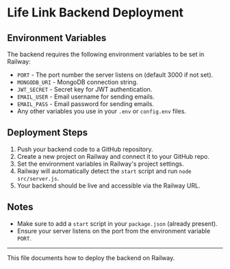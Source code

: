 # Life Link Backend Deployment

## Environment Variables

The backend requires the following environment variables to be set in Railway:

- `PORT` - The port number the server listens on (default 3000 if not set).
- `MONGODB_URI` - MongoDB connection string.
- `JWT_SECRET` - Secret key for JWT authentication.
- `EMAIL_USER` - Email username for sending emails.
- `EMAIL_PASS` - Email password for sending emails.
- Any other variables you use in your `.env` or `config.env` files.

## Deployment Steps

1. Push your backend code to a GitHub repository.
2. Create a new project on Railway and connect it to your GitHub repo.
3. Set the environment variables in Railway's project settings.
4. Railway will automatically detect the `start` script and run `node src/server.js`.
5. Your backend should be live and accessible via the Railway URL.

## Notes

- Make sure to add a `start` script in your `package.json` (already present).
- Ensure your server listens on the port from the environment variable `PORT`.

---

This file documents how to deploy the backend on Railway.
